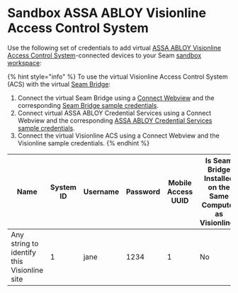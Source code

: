 # Sandbox ASSA ABLOY Visionline Access Control System

Use the following set of credentials to add virtual [ASSA ABLOY Visionline Access Control System](../assa-abloy-visionline-access-control-system-in-development/)-connected devices to your Seam [sandbox workspace](../../core-concepts/workspaces/#sandbox-workspaces):

{% hint style="info" %}
To use the virtual Visionline Access Control System (ACS) with the virtual [Seam Bridge](../../capability-guides/seam-bridge.md):&#x20;

1. Connect the virtual Seam Bridge using a [Connect Webview](../../core-concepts/connect-webviews/) and the corresponding [Seam Bridge sample credentials](seam-bridge-sample-data.md).
2. Connect virtual ASSA ABLOY Credential Services using a Connect Webview and the corresponding [ASSA ABLOY Credential Services sample credentials](assa-abloy-credential-service-sample-data.md).
3. Connect the virtual Visionline ACS using a Connect Webview and the Visionline sample credentials.&#x20;
{% endhint %}

<table><thead><tr><th width="123">Name</th><th width="61">System ID</th><th>Username</th><th width="109">Password</th><th>Mobile Access UUID</th><th>Is Seam Bridge Installed on the Same Computer as Visionline?</th><th width="334">IP Address of Computer Running Visionline</th></tr></thead><tbody><tr><td>Any string to identify this Visionline site</td><td>1</td><td>jane</td><td>1234</td><td>1</td><td>No</td><td>192.168.1.100</td></tr></tbody></table>
